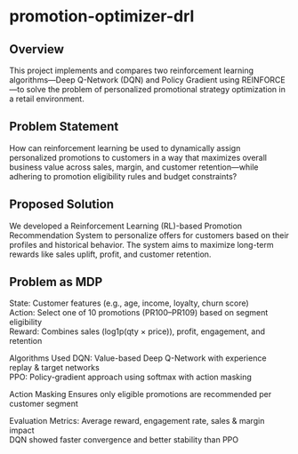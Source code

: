 # promotion-optimizer-drl

## Overview
This project implements and compares two reinforcement learning algorithms—Deep Q-Network (DQN) and Policy Gradient using REINFORCE—to solve the problem of personalized promotional strategy optimization in a retail environment.

## Problem Statement
How can reinforcement learning be used to dynamically assign personalized promotions to customers in a way that maximizes overall business value across sales, margin, and customer retention—while adhering to promotion eligibility rules and budget constraints?

## Proposed Solution
We developed a Reinforcement Learning (RL)-based Promotion Recommendation System to personalize offers for customers based on their profiles and historical behavior. The system aims to maximize long-term rewards like sales uplift, profit, and customer retention.

## Problem as MDP
State: Customer features (e.g., age, income, loyalty, churn score)                 
Action: Select one of 10 promotions (PR100–PR109) based on segment eligibility               
Reward: Combines sales (log1p(qty × price)), profit, engagement, and retention

Algorithms Used
DQN: Value-based Deep Q-Network with experience replay & target networks               
PPO: Policy-gradient approach using softmax with action masking

Action Masking
Ensures only eligible promotions are recommended per customer segment

Evaluation
Metrics: Average reward, engagement rate, sales & margin impact             
DQN showed faster convergence and better stability than PPO
